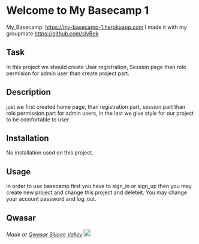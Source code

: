 # Welcome to My Basecamp 1

My_Basecamp: https://my-basecamp-1.herokuapp.com
I made it with my groupmate https://github.com/slvBek

## Task
In this project we should create User registration, Session page than role permision for admin user than create project part.

## Description
just we first created home page, than registration part, session part than role permission part for admin users, in the last we give style for our project to be comfortable to user

## Installation
No installation used on this project.

## Usage
in order to use basecamp first you have to sign_in or sign_up then you may create new project and change this project and deleteit. You may change your account password and log_out.


## Qwasar


<span><i>Made at <a href='https://qwasar.io'>Qwasar Silicon Valley</a></i></span>
<span><img alt='Qwasar Silicon Valley Logo' src='https://storage.googleapis.com/qwasar-public/qwasar-logo_50x50.png' width='20px'></span>
